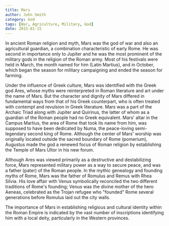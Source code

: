 ```yaml
---
title: Mars
author: John Smith
category: God
tags: [War, Agriculture, Military, God]
date: 2015-01-15
---
```

In ancient Roman religion and myth, Mars was the god of war and also an agricultural guardian, a combination characteristic of early Rome. He was second in importance only to Jupiter and he was the most prominent of the military gods in the religion of the Roman army. Most of his festivals were held in March, the month named for him (Latin Martius), and in October, which began the season for military campaigning and ended the season for farming.

Under the influence of Greek culture, Mars was identified with the Greek god Ares, whose myths were reinterpreted in Roman literature and art under the name of Mars. But the character and dignity of Mars differed in fundamental ways from that of his Greek counterpart, who is often treated with contempt and revulsion in Greek literature. Mars was a part of the Archaic Triad along with Jupiter and Quirinus, the latter of whom as a guardian of the Roman people had no Greek equivalent. Mars' altar in the Campus Martius, the area of Rome that took its name from him, was supposed to have been dedicated by Numa, the peace-loving semi-legendary second king of Rome. Although the center of Mars' worship was originally located outside the sacred boundary of Rome (pomerium), Augustus made the god a renewed focus of Roman religion by establishing the Temple of Mars Ultor in his new forum.

Although Ares was viewed primarily as a destructive and destabilizing force, Mars represented military power as a way to secure peace, and was a father (pater) of the Roman people. In the mythic genealogy and founding myths of Rome, Mars was the father of Romulus and Remus with Rhea Silvia. His love affair with Venus symbolically reconciled the two different traditions of Rome's founding; Venus was the divine mother of the hero Aeneas, celebrated as the Trojan refugee who "founded" Rome several generations before Romulus laid out the city walls.

The importance of Mars in establishing religious and cultural identity within the Roman Empire is indicated by the vast number of inscriptions identifying him with a local deity, particularly in the Western provinces.
